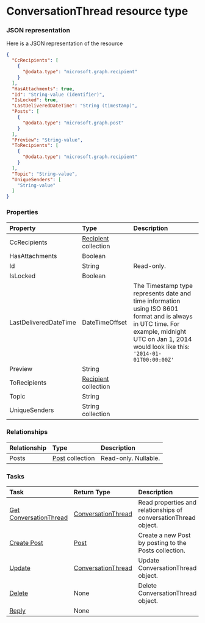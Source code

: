 # ConversationThread resource type



### JSON representation

Here is a JSON representation of the resource

<!-- {
  "blockType": "resource",
  "optionalProperties": [
    "Posts"
  ],
  "@odata.type": "microsoft.graph.conversationthread"
}-->

```json
{
  "CcRecipients": [
    {
      "@odata.type": "microsoft.graph.recipient"
    }
  ],
  "HasAttachments": true,
  "Id": "String-value (identifier)",
  "IsLocked": true,
  "LastDeliveredDateTime": "String (timestamp)",
  "Posts": [
    {
      "@odata.type": "microsoft.graph.post"
    }
  ],
  "Preview": "String-value",
  "ToRecipients": [
    {
      "@odata.type": "microsoft.graph.recipient"
    }
  ],
  "Topic": "String-value",
  "UniqueSenders": [
    "String-value"
  ]
}

```
### Properties
| Property	   | Type	|Description|
|:---------------|:--------|:----------|
|CcRecipients|[Recipient](recipient.md) collection||
|HasAttachments|Boolean||
|Id|String| Read-only.|
|IsLocked|Boolean||
|LastDeliveredDateTime|DateTimeOffset|The Timestamp type represents date and time information using ISO 8601 format and is always in UTC time. For example, midnight UTC on Jan 1, 2014 would look like this: `'2014-01-01T00:00:00Z'`|
|Preview|String||
|ToRecipients|[Recipient](recipient.md) collection||
|Topic|String||
|UniqueSenders|String collection||

### Relationships
| Relationship | Type	|Description|
|:---------------|:--------|:----------|
|Posts|[Post](post.md) collection| Read-only. Nullable.|

### Tasks

| Task		   | Return Type	|Description|
|:---------------|:--------|:----------|
|[Get ConversationThread](../api/conversationthread_get.md) | [ConversationThread](conversationthread.md) |Read properties and relationships of conversationThread object.|
|[Create Post](../api/conversationthread_post_posts.md) |[Post](post.md)| Create a new Post by posting to the Posts collection.|
|[Update](../api/conversationthread_update.md) | [ConversationThread](conversationthread.md)	|Update ConversationThread object. |
|[Delete](../api/conversationthread_delete.md) | None |Delete ConversationThread object. |
|[Reply](../api/conversationthread_reply.md)|None||

<!-- uuid: 560ac3f5-64d8-4d5f-aab8-6bd19a3f27e7
2015-10-21 09:37:33 UTC -->
<!-- {
  "type": "#page.annotation",
  "description": "ConversationThread resource",
  "keywords": "",
  "section": "documentation",
  "tocPath": ""
}-->